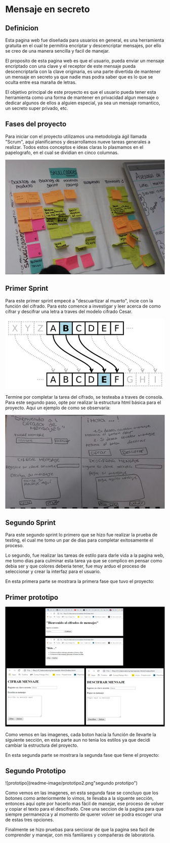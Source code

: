 # Mensaje en secreto
## Definicion 
Esta pagina web fue diseñada para usuarios en general, es una herramienta gratuita en el cual
te permitira encriptar y descencriptar mensajes, por ello se creo de una manera sencilla y facil
de manejar.

El proposito de esta pagina web es que el usuario, pueda enviar un mensaje encriptado con una
clave y el receptor de este mensaje pueda descencriptarla con la clave originaria, es una 
parte divertida de mantener un mensaje en secreto ya que nadie mas podra saber que es lo que se oculta
entre esa maraña de letras.

El objetivo principal de este proyecto es que el usuario pueda tener esta herramienta como una
forma de mantener en privacidad algun mensaje o dedicar algunos de ellos a alguien especial, ya sea 
un  mensaje romantico, un secreto super privado, etc. 

## Fases del proyecto
Para iniciar con el proyecto utilizamos una metodología ágil llamada "Scrum", aquí planificamos
y desarrollamos nueve tareas generales a realizar. Todos estos conceptos e ideas claras lo plasmamos
en el papelografo, en el cual se dividian en cinco columnas.

![papelografo](readme-image/sprint-papelografo.jpeg "sprint-papelote")

## Primer Sprint 
Para este primer sprint empecé a "descuartizar al muerto", incie con la función del cifrado. Para esto 
comence a investigar y leer acerca de como cifrar y descifrar una letra a traves del modelo cifrado Cesar.

![image-cesar](readme-image/cifrado-cesar.png "cifrado Cesar")

Termine por completar la tarea del cifrado, se testeaba a traves de consola. Para este segundo paso, opte
por realizar la estructura html básica para el proyecto. 
Aqui un ejemplo de como se observaria:

![prototipo-html](readme-image/prototipo.jpg "primer prototipo")

## Segundo Sprint
Para este segundo sprint lo primero que se hizo fue realizar la prueba de testing, el cual me tomo un par
de dias para completar exitosamente el proceso.

Lo segundo, fue realizar las tareas de estilo para darle vida a la pagina web, me tomo dias para culminar esta 
tarea ya que se complico en pensar como debia ser y que colores deberia tener, fue muy arduo el proceso de 
seleccionar y crear la interfaz para el usuario. 

En esta primera parte se mostrara la primera fase que tuvo el proyecto:

## Primer prototipo
![prototipo](readme-image/final.jpg "primer prototipo")

Como vemos en las imagenes, cada boton hacia la función de llevarte la siguiente sección, en esta parte aun no 
tenia los estilos ya que decidi cambiar la estructura del proyecto.

En esta segunda parte se mostrara la segunda fase que tiene el proyecto:
## Segundo Prototipo
![prototipo](readme-image/prototipo2.png"segundo prototipo")

Como vemos en las imagenes, en esta segunda fase se concluyo que los botones como anteriormente lo vimos,
te llevaba a la siguente sección, entonces aquí opte por hacerlo mas fácil de manejar, ese proceso de volver
y copiar el texto para el descifrado. Cree una seccion de la pagina para que siempre permanezca y al momento
de querer volver se podra escoger una de estas tres opciones.

Finalmente se hizo pruebas para serciorar de que la pagina sea facil de comprender y manejar, con mis 
familiares y compañeras de laboratoria. 
